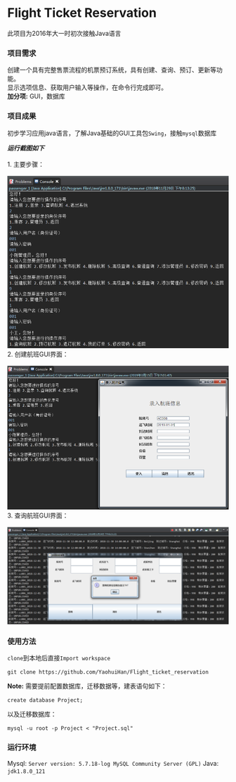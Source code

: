 ﻿# Flight Ticket Reservation
此项目为2016年大一时初次接触Java语言

### 项目需求
创建一个具有完整售票流程的机票预订系统，具有创建、查询、预订、更新等功能。  
显示选项信息、获取用户输入等操作，在命令行完成即可。<br>
**加分项:** GUI，数据库

### 项目成果
初步学习应用java语言，了解Java基础的GUI工具包`Swing`，接触`mysql`数据库<br>

 ***运行截图如下*** <br>
<br>1. 主要步骤： <br><br>
![](./example/main.png "主要逻辑展示")
<br>2. 创建航班GUI界面：<br><br>
![](./example/create.png "创建航班")
<br>3. 查询航班GUI界面：<br><br>
![](./example/query.png "查询航班")
<br>

### 使用方法
`clone`到本地后直接`Import workspace`
```
git clone https://github.com/YaohuiHan/Flight_ticket_reservation
```
**Note:** 需要提前配置数据库，迁移数据等，建表语句如下：
```
create database Project;
```
以及迁移数据库：  
```
mysql -u root -p Project < "Project.sql"  
```

### 运行环境
Mysql: `Server version: 5.7.18-log MySQL Community Server (GPL)`
Java: `jdk1.8.0_121`
